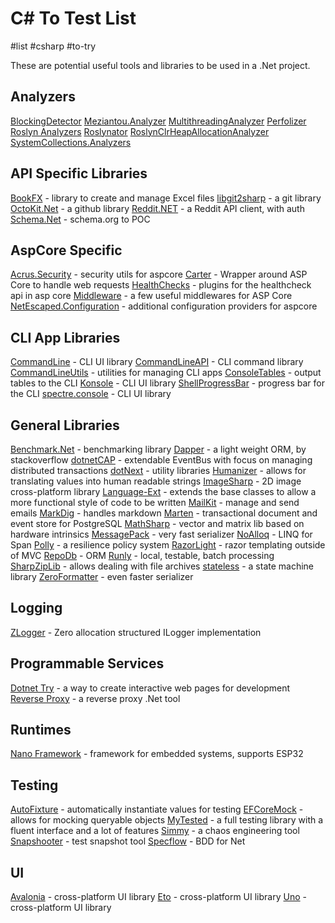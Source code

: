 # C# To Test List
#list #csharp #to-try

These are potential useful tools and libraries to be used in a .Net project.

## Analyzers
[BlockingDetector](https://github.com/benaadams/Ben.BlockingDetector)
[Meziantou.Analyzer](https://github.com/meziantou/Meziantou.Analyzer)
[MultithreadingAnalyzer](https://github.com/smartanalyzers/MultithreadingAnalyzer)
[Perfolizer](https://github.com/AndreyAkinshin/perfolizer)
[Roslyn Analyzers](https://github.com/dotnet/roslyn-analyzers)
[Roslynator](https://github.com/JosefPihrt/Roslynator)
[RoslynClrHeapAllocationAnalyzer](https://github.com/Microsoft/RoslynClrHeapAllocationAnalyzer)
[SystemCollections.Analyzers](https://github.com/hypertherm/DotNet.SystemCollections.Analyzers)

## API Specific Libraries
[BookFX](https://github.com/bookfx/bookfx) - library to create and manage Excel files
[libgit2sharp](https://github.com/libgit2/libgit2sharp) - a git library
[OctoKit.Net](https://github.com/octokit/octokit.net) - a github library
[Reddit.NET](https://github.com/sirkris/Reddit.NET) - a Reddit API client, with auth
[Schema.Net](https://github.com/RehanSaeed/Schema.NET) - schema.org to POC

## AspCore Specific
[Acrus.Security](https://security.arcus-azure.net) - security utils for aspcore
[Carter](https://github.com/CarterCommunity/Carter) - Wrapper around ASP Core to handle web requests
[HealthChecks](https://github.com/Xabaril/AspNetCore.Diagnostics.HealthChecks) - plugins for the healthcheck api in asp core
[Middleware](https://github.com/khellang/Middleware) - a few useful middlewares for ASP Core
[NetEscaped.Configuration](https://github.com/andrewlock/NetEscapades.Configuration) - additional configuration providers for aspcore

## CLI App Libraries 
[CommandLine](https://github.com/commandlineparser/commandline) - CLI UI library
[CommandLineAPI](https://github.com/dotnet/command-line-api) - CLI command library
[CommandLineUtils](https://github.com/natemcmaster/CommandLineUtils) - utilities for managing CLI apps
[ConsoleTables](https://github.com/khalidabuhakmeh/ConsoleTables) - output tables to the CLI
[Konsole](https://github.com/goblinfactory/konsole) - CLI UI library
[ShellProgressBar](https://github.com/Mpdreamz/shellprogressbar) - progress bar for the CLI
[spectre.console](https://github.com/spectresystems/spectre.console) - CLI UI library

## General Libraries 
[Benchmark.Net](https://github.com/dotnet/BenchmarkDotNet) - benchmarking library
[Dapper](https://github.com/StackExchange/Dapper) - a light weight ORM, by stackoverflow
[dotnetCAP](https://github.com/dotnetcore/CAP/) - extendable EventBus with focus on managing distributed transactions
[dotNext](https://github.com/sakno/dotNext) - utility libraries
[Humanizer](https://github.com/Humanizr/Humanizer) - allows for translating values into human readable strings
[ImageSharp](https://github.com/SixLabors/ImageSharp) - 2D image cross-platform library
[Language-Ext](https://github.com/louthy/language-ext/) - extends the base classes to allow a more functional style of code to be written
[MailKit](https://github.com/jstedfast/MailKit) - manage and send emails
[MarkDig](https://github.com/lunet-io/markdig) - handles markdown 
[Marten](https://martendb.io) - transactional document and event store for PostgreSQL
[MathSharp](https://github.com/john-h-k/MathSharp) - vector and matrix lib based on hardware intrinsics
[MessagePack](https://github.com/neuecc/MessagePack-CSharp) - very fast serializer 
[NoAlloq](https://github.com/VictorNicollet/NoAlloq) - LINQ for Span
[Polly](https://github.com/App-vNext/Polly) - a resilience policy system 
[RazorLight](https://github.com/toddams/RazorLight) - razor templating outside of MVC
[RepoDb](https://github.com/mikependon/RepoDb) - ORM
[Runly](https://github.com/runlyio/core-dotnet) - local, testable, batch processing
[SharpZipLib](https://github.com/icsharpcode/SharpZipLib) - allows dealing with file archives
[stateless](https://github.com/dotnet-state-machine/stateless) - a state machine library
[ZeroFormatter](https://github.com/neuecc/ZeroFormatter) - even faster serializer 

## Logging 
[ZLogger](https://github.com/Cysharp/ZLogger/) - Zero allocation structured  ILogger implementation

## Programmable Services
[Dotnet Try](https://github.com/dotnet/try) - a way to create interactive web pages for development
[Reverse Proxy](https://github.com/microsoft/reverse-proxy) - a reverse proxy .Net tool

## Runtimes
[Nano Framework](https://www.nanoframework.net) - framework for embedded systems, supports ESP32

## Testing
[AutoFixture](https://github.com/AutoFixture/AutoFixture) - automatically instantiate values for testing 
[EFCoreMock](https://github.com/huysentruitw/entity-framework-core3-mock) - allows for mocking queryable objects
[MyTested](https://github.com/ivaylokenov/MyTested.AspNetCore.Mvc) - a full testing library with a fluent interface and a lot of features
[Simmy](https://github.com/Polly-Contrib/Simmy) - a chaos engineering tool
[Snapshooter](https://github.com/SwissLife-OSS/snapshooter) - test snapshot tool
[Specflow](https://specflow.org) - BDD for Net

## UI
[Avalonia](https://github.com/AvaloniaUI/Avalonia) - cross-platform UI library
[Eto](https://github.com/picoe/Eto) - cross-platform UI library
[Uno](https://platform.uno) - cross-platform UI library
